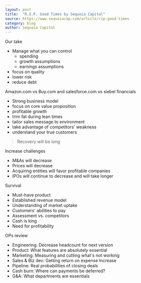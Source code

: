 ```yaml
---
layout: post
title:  "R.I.P. Good Times by Sequoia Capital"
source: https://www.sequoiacap.com/article/rip-good-times
category: blog
author: Sequoia Capital
---
```


Our take

- Manage what you can control
    - spending
    - growth assumptions
    - earnings assumptions
- focus on quality
- lower risk
- reduce debt

Amazon.com vs Buy.com and salesforce.com vs siebel financials

- Strong business model
- focus on core value proposition
- profitable growth
- trim fat during lean times
- tailor sales message to environment
- take advantage of competitors' weakness
- understand your true customers

> Recovery will be long

Increase challenges

- M&As will decrease
- Prices will decrease
- Acquiring entities will favor profitable companies
- IPOs will continue to decrease and will take longer

Survival

- Must-have product
- Established revenue model
- Understanding of market uptake
- Customers' abilities to pay
- Assessment vs. competitors
- Cash is king
- Need for profitability

OPs review

- Engineering: Decrease headcount for next version
- Product: What features are absolutely essential
- Marketing: Measuring and cutting what's not working
- Sales & Biz dev: Getting return on expense Increase
- Pipeline: Real probabilities of closing deals
- Cash burn: Where can payments be deferred?
- G&A: What departments are essentials
